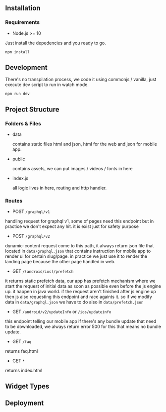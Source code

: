 ## Installation
### Requirements
- Node.js >= 10

Just install the depedencies and you ready to go.

```bash
npm install
```


## Development
There's no transpilation process, we code it using commonjs / vanilla, just execute dev script to run in watch mode.

```bash
npm run dev
```

## Project Structure
### Folders & Files
- data

  contains static files html and json, html for the web and json for mobile app.

- public

  contains assets, we can put images / videos / fonts in here

- index.js

  all logic lives in here, routing and http handler.

### Routes
- POST `/graphql/v1`

handling request for graphql v1, some of pages need this endpoint but in practice we don't expect any hit. it is exist just for safety purpose

- POST `/graphql/v2`

dynamic-content request come to this path, it always return json file that located in `data/graphql.json` that contains instruction for mobile app to render ui for certain slug/page. in practice we just use it to render the landing page because the other page handled in web.

- GET `/(android/ios)/prefetch`

it returns static prefetch data, our app has prefetch mechanism where we start the request of initial data as soon as possible even before the js engine up. it happen in java world. if the request aren't finished after js engine up then js also requesting this endpoint and race againts it. so if we modify data in `data/graphql.json` we have to do also in `data/prefetch.json`

- GET `/android/v2/updateInfo` or `/ios/updateinfo`

this endpoint telling our mobile app if there's any bundle update that need to be downloaded, we always return error 500 for this that means no bundle update.

- GET `/faq`

returns faq.html

- GET `*`

returns index.html

## Widget Types

## Deployment
